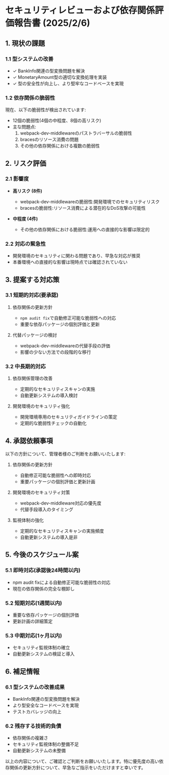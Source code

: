 # セキュリティレビューおよび依存関係評価報告書 (2025/2/6)

## 1. 現状の課題

### 1.1 型システムの改善

- ✓ BankInfo関連の型変換問題を解決
- ✓ MonetaryAmount型の適切な変換処理を実装
- ✓ 型の安全性が向上し、より堅牢なコードベースを実現

### 1.2 依存関係の脆弱性

現在、以下の脆弱性が検出されています:

- 12個の脆弱性(4個の中程度、8個の高リスク)
- 主な問題点:
  1. webpack-dev-middlewareのパストラバーサルの脆弱性
  2. bracesのリソース消費の問題
  3. その他の依存関係における複数の脆弱性

## 2. リスク評価

### 2.1 影響度

- **高リスク (8件)**

  - webpack-dev-middlewareの脆弱性:開発環境でのセキュリティリスク
  - bracesの脆弱性:リソース消費による潜在的なDoS攻撃の可能性

- **中程度 (4件)**
  - その他の依存関係における脆弱性:運用への直接的な影響は限定的

### 2.2 対応の緊急性

- 開発環境のセキュリティに関わる問題であり、早急な対応が推奨
- 本番環境への直接的な影響は現時点では確認されていない

## 3. 提案する対応策

### 3.1 短期的対応(要承認)

1. 依存関係の更新方針

   - `npm audit fix`で自動修正可能な脆弱性への対応
   - 重要な依存パッケージの個別評価と更新

2. 代替パッケージの検討
   - webpack-dev-middlewareの代替手段の評価
   - 影響の少ない方法での段階的な移行

### 3.2 中長期的対応

1. 依存関係管理の改善

   - 定期的なセキュリティスキャンの実施
   - 自動更新システムの導入検討

2. 開発環境のセキュリティ強化
   - 開発環境専用のセキュリティガイドラインの策定
   - 定期的な脆弱性チェックの自動化

## 4. 承認依頼事項

以下の方針について、管理者様のご判断をお願いいたします:

1. 依存関係の更新方針

   - 自動修正可能な脆弱性への即時対応
   - 重要パッケージの個別評価と更新計画

2. 開発環境のセキュリティ対策

   - webpack-dev-middleware対応の優先度
   - 代替手段導入のタイミング

3. 監視体制の強化
   - 定期的なセキュリティスキャンの実施頻度
   - 自動更新システムの導入是非

## 5. 今後のスケジュール案

### 5.1 即時対応(承認後24時間以内)

- npm audit fixによる自動修正可能な脆弱性の対応
- 現在の依存関係の完全な棚卸し

### 5.2 短期対応(1週間以内)

- 重要な依存パッケージの個別評価
- 更新計画の詳細策定

### 5.3 中期対応(1ヶ月以内)

- セキュリティ監視体制の確立
- 自動更新システムの検証と導入

## 6. 補足情報

### 6.1 型システムの改善成果

- BankInfo関連の型変換問題を解決
- より型安全なコードベースを実現
- テストカバレッジの向上

### 6.2 残存する技術的負債

- 依存関係の複雑さ
- セキュリティ監視体制の整備不足
- 自動更新システムの未整備

以上の内容について、ご確認とご判断をお願いいたします。特に優先度の高い依存関係の更新方針について、早急なご指示をいただけますと幸いです。
